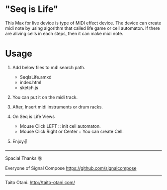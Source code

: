 # "Seq is Life"
This Max for live device is type of MIDI effect device. 
The device can create midi note by using algorithm that called life game or cell automaton.
If there are aliving cells in each steps, then it can make midi note.

# Usage

1) Add below files to m4l search path.
    - SeqIsLife.amxd
    - index.html
    - sketch.js

2)  You can put it on the midi track.

3)  After, Insert midi instruments or drum racks.

4) On Seq is Life Views
    - Mouse Click LEFT :: init cell automaton.
    - Mouse Click Right or Center :: You can create Cell.

5) Enjoy✌️

------------------------------------------
Spacial Thanks  ㊗️

Everyone of Signal Compose
https://github.com/signalcompose


------------------------------------------
Taito Otani. 
http://taito-otani.com/

